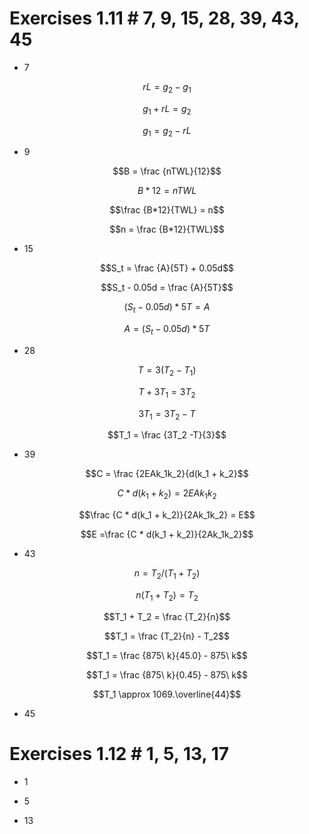 # Exercises 1.11 # 7, 9, 15, 28, 39, 43, 45

* 7

$$rL = g_2 - g_1$$

$$g_1 + rL = g_2$$

$$g_1 = g_2 - rL$$

* 9

$$B = \frac {nTWL}{12}$$

$$B*12 = nTWL$$

$$\frac {B*12}{TWL} = n$$

$$n = \frac {B*12}{TWL}$$

* 15

$$S_t = \frac {A}{5T} + 0.05d$$

$$S_t - 0.05d = \frac {A}{5T}$$

$$(S_t - 0.05d) * 5T = A$$

$$A = (S_t - 0.05d) * 5T$$



* 28

$$T = 3(T_2 - T_1)$$

$$T + 3T_1 = 3T_2$$

$$3T_1 = 3T_2 -T$$

$$T_1 = \frac {3T_2 -T}{3}$$

* 39

$$C = \frac {2EAk_1k_2}{d(k_1 + k_2}$$

$$C * d(k_1 + k_2) = 2EAk_1k_2$$

$$\frac {C * d(k_1 + k_2)}{2Ak_1k_2} = E$$

$$E =\frac {C * d(k_1 + k_2)}{2Ak_1k_2}$$


* 43

$$n = T_2/(T_1 + T_2)$$

$$n(T_1 + T_2) = T_2$$

$$T_1 + T_2 = \frac {T_2}{n}$$

$$T_1 = \frac {T_2}{n} - T_2$$

$$T_1 = \frac {875\ k}{45.0} - 875\ k$$

$$T_1 = \frac {875\ k}{0.45} - 875\ k$$

$$T_1 \approx 1069.\overline{44}$$



* 45



# Exercises 1.12 # 1, 5, 13, 17

* 1



* 5



* 13
